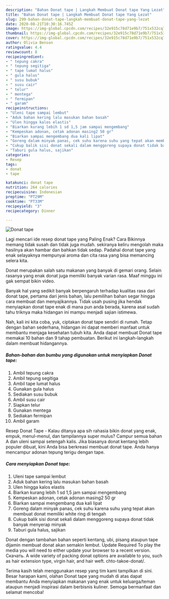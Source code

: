 ```yaml
---
description: "Bahan Donat tape | Langkah Membuat Donat tape Yang Lezat"
title: "Bahan Donat tape | Langkah Membuat Donat tape Yang Lezat"
slug: 299-bahan-donat-tape-langkah-membuat-donat-tape-yang-lezat
date: 2020-08-21T10:30:16.745Z
image: https://img-global.cpcdn.com/recipes/32e915c78d71e9b7/751x532cq70/donat-tape-foto-resep-utama.jpg
thumbnail: https://img-global.cpcdn.com/recipes/32e915c78d71e9b7/751x532cq70/donat-tape-foto-resep-utama.jpg
cover: https://img-global.cpcdn.com/recipes/32e915c78d71e9b7/751x532cq70/donat-tape-foto-resep-utama.jpg
author: Olivia Benson
ratingvalue: 4.4
reviewcount: 8
recipeingredient:
- " tepung cakra"
- " tepung segitiga"
- " tape lumat halus"
- " gula halus"
- " susu bubuk"
- " susu cair"
- " telur"
- " mentega"
- " fermipan"
- " garam"
recipeinstructions:
- "Uleni tape sampai lembut"
- "Aduk bahan kering lalu masukan bahan basah"
- "Ulen hingga kalos elastis"
- "Biarkan kurang lebih 1 sd 1,5 jam sampai mengembang"
- "Kempeskan adonan, cetak adonan masing2 50 gr"
- "Biarkan sampai mengembang dua kali lipat"
- "Goreng dalam minyak panas, cek suhu karena suhu yang tepat akan membuat donat memiliki white ring di tengah"
- "Cukup balik sisi donat sekali dalam menggoreng supaya donat tidak banyak menyerap minyak"
- "Taburi gula halus, sajikan"
categories:
- Resep
tags:
- donat
- tape

katakunci: donat tape 
nutrition: 264 calories
recipecuisine: Indonesian
preptime: "PT29M"
cooktime: "PT33M"
recipeyield: "3"
recipecategory: Dinner

---
```



![Donat tape](https://img-global.cpcdn.com/recipes/32e915c78d71e9b7/751x532cq70/donat-tape-foto-resep-utama.jpg)

Lagi mencari ide resep donat tape yang Paling Enak? Cara Bikinnya memang tidak susah dan tidak juga mudah. sekiranya keliru mengolah maka hasilnya akan hambar dan bahkan tidak sedap. Padahal donat tape yang enak selayaknya mempunyai aroma dan cita rasa yang bisa memancing selera kita.

Donat merupakan salah satu makanan yang banyak di gemari orang. Selain rasanya yang enak donat juga memiliki banyak varian rasa. Maaf minggu ini gak sempat bikin video.

Banyak hal yang sedikit banyak berpengaruh terhadap kualitas rasa dari donat tape, pertama dari jenis bahan, lalu pemilihan bahan segar hingga cara membuat dan menyajikannya. Tidak usah pusing jika hendak menyiapkan donat tape enak di mana pun anda berada, karena asal sudah tahu triknya maka hidangan ini mampu menjadi sajian istimewa.


Nah, kali ini kita coba, yuk, ciptakan donat tape sendiri di rumah. Tetap dengan bahan sederhana, hidangan ini dapat memberi manfaat untuk membantu menjaga kesehatan tubuh kita. Anda dapat membuat Donat tape memakai 10 bahan dan 9 tahap pembuatan. Berikut ini langkah-langkah dalam membuat hidangannya.

<!--inarticleads1-->

##### Bahan-bahan dan bumbu yang digunakan untuk menyiapkan Donat tape:

1. Ambil  tepung cakra
1. Ambil  tepung segitiga
1. Ambil  tape lumat halus
1. Gunakan  gula halus
1. Sediakan  susu bubuk
1. Ambil  susu cair
1. Siapkan  telur
1. Gunakan  mentega
1. Sediakan  fermipan
1. Ambil  garam


Resep Donat Tape - Kalau ditanya apa sih rahasia bikin donat yang enak, empuk, menul-menul, dan tampilannya super mulus? Campur semua bahan A dan uleni sampai setengah kalis. Jika biasanya donat kentang lebih populer dibuat, kini Anda bisa berkreasi membuat donat tape. Anda hanya mencampur adonan tepung terigu dengan tape. 

<!--inarticleads2-->

##### Cara menyiapkan Donat tape:

1. Uleni tape sampai lembut
1. Aduk bahan kering lalu masukan bahan basah
1. Ulen hingga kalos elastis
1. Biarkan kurang lebih 1 sd 1,5 jam sampai mengembang
1. Kempeskan adonan, cetak adonan masing2 50 gr
1. Biarkan sampai mengembang dua kali lipat
1. Goreng dalam minyak panas, cek suhu karena suhu yang tepat akan membuat donat memiliki white ring di tengah
1. Cukup balik sisi donat sekali dalam menggoreng supaya donat tidak banyak menyerap minyak
1. Taburi gula halus, sajikan


Donat dengan tambahan bahan seperti kentang, ubi, pisang ataupun tape dijamin membuat donat akan semakin lembut. Update Required To play the media you will need to either update your browser to a recent version. Скачать. A wide variety of packing donat options are available to you, such as hair extension type, virgin hair, and hair weft. chto-takoe-donat/. 

Terima kasih telah menggunakan resep yang tim kami tampilkan di sini. Besar harapan kami, olahan Donat tape yang mudah di atas dapat membantu Anda menyiapkan makanan yang enak untuk keluarga/teman ataupun menjadi inspirasi dalam berbisnis kuliner. Semoga bermanfaat dan selamat mencoba!
